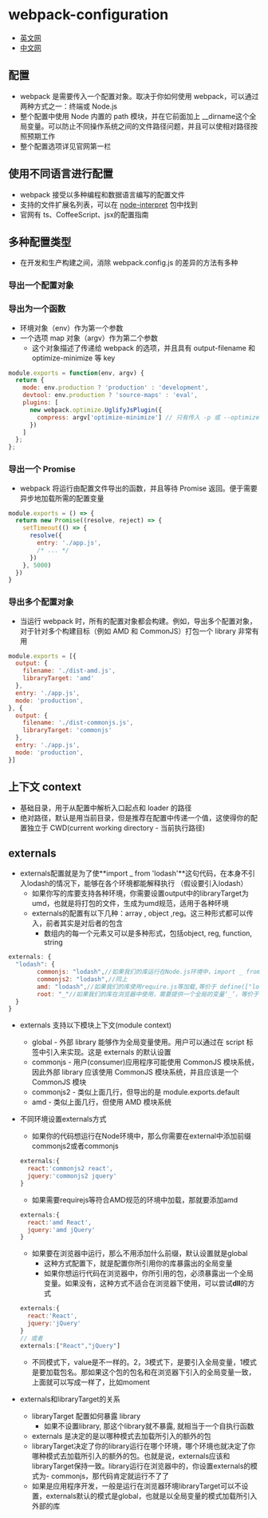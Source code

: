 # webpack-configuration

- [英文网](https://webpack.js.org/configuration)
- [中文网](https://www.webpackjs.com/configuration/)

## 配置

- webpack 是需要传入一个配置对象。取决于你如何使用 webpack，可以通过两种方式之一：终端或 Node.js
- 整个配置中使用 Node 内置的 path 模块，并在它前面加上 __dirname这个全局变量。可以防止不同操作系统之间的文件路径问题，并且可以使相对路径按照预期工作
- 整个配置选项详见官网第一栏

## 使用不同语言进行配置

- webpack 接受以多种编程和数据语言编写的配置文件
- 支持的文件扩展名列表，可以在 [node-interpret](https://github.com/js-cli/js-interpret) 包中找到
- 官网有 ts、CoffeeScript、jsx的配置指南

## 多种配置类型

- 在开发和生产构建之间，消除 webpack.config.js 的差异的方法有多种

### 导出一个配置对象

### 导出为一个函数

- 环境对象（env）作为第一个参数
- 一个选项 map 对象（argv）作为第二个参数
  - 这个对象描述了传递给 webpack 的选项，并且具有 output-filename 和 optimize-minimize 等 key

```js
module.exports = function(env, argv) {
  return {
    mode: env.production ? 'production' : 'development',
    devtool: env.production ? 'source-maps' : 'eval',
    plugins: [
      new webpack.optimize.UglifyJsPlugin({
        compress: argv['optimize-minimize'] // 只有传入 -p 或 --optimize-minimize
      })
    ]
  };
};
```

### 导出一个 Promise

- webpack 将运行由配置文件导出的函数，并且等待 Promise 返回。便于需要异步地加载所需的配置变量

```js
module.exports = () => {
  return new Promise((resolve, reject) => {
    setTimeout(() => {
      resolve({
        entry: './app.js',
        /* ... */
      })
    }, 5000)
  })
}
```

### 导出多个配置对象

- 当运行 webpack 时，所有的配置对象都会构建。例如，导出多个配置对象，对于针对多个构建目标（例如 AMD 和 CommonJS）打包一个 library 非常有用

```js
module.exports = [{
  output: {
    filename: './dist-amd.js',
    libraryTarget: 'amd'
  },
  entry: './app.js',
  mode: 'production',
}, {
  output: {
    filename: './dist-commonjs.js',
    libraryTarget: 'commonjs'
  },
  entry: './app.js',
  mode: 'production',
}]
```

## 上下文 context

- 基础目录，用于从配置中解析入口起点和 loader 的路径
- 绝对路径，默认是用当前目录，但是推荐在配置中传递一个值，这使得你的配置独立于 CWD(current working directory - 当前执行路径)

## externals

- externals配置就是为了使**import _ from 'lodash'**这句代码，在本身不引入lodash的情况下，能够在各个环境都能解释执行 （假设要引入lodash）
  - 如果你写的库要支持各种环境，你需要设置output中的libraryTarget为umd，也就是将打包的文件，生成为umd规范，适用于各种环境
  - externals的配置有以下几种：array , object ,reg。这三种形式都可以传入，前者其实是对后者的包含
    - 数组内的每一个元素又可以是多种形式，包括object, reg, function, string

```js
externals: {
  "lodash": {
        commonjs: "lodash",//如果我们的库运行在Node.js环境中，import _ from 'lodash'等价于const _ = require('lodash')
        commonjs2: "lodash",//同上
        amd: "lodash",//如果我们的库使用require.js等加载,等价于 define(["lodash"], factory);
        root: "_"//如果我们的库在浏览器中使用，需要提供一个全局的变量‘_’，等价于 var _ = (window._) or (_);
  }
}
```

- externals 支持以下模块上下文(module context)
  - global - 外部 library 能够作为全局变量使用。用户可以通过在 script 标签中引入来实现。这是 externals 的默认设置
  - commonjs - 用户(consumer)应用程序可能使用 CommonJS 模块系统，因此外部 library 应该使用 CommonJS 模块系统，并且应该是一个 CommonJS 模块
  - commonjs2 - 类似上面几行，但导出的是 module.exports.default
  - amd - 类似上面几行，但使用 AMD 模块系统
- 不同环境设置externals方式
  - 如果你的代码想运行在Node环境中，那么你需要在external中添加前缀commonjs2或者commonjs

  ```js
  externals:{
    react:'commonjs2 react',
    jquery:'commonjs2 jquery'
  }
  ```

  - 如果需要requirejs等符合AMD规范的环境中加载，那就要添加amd

  ```js
  externals:{
    react:'amd React',
    jquery:'amd jQuery'
  }
  ```

  - 如果要在浏览器中运行，那么不用添加什么前缀，默认设置就是global
    - 这种方式配置下，就是配置你所引用你的库暴露出的全局变量
    - 如果你想运行代码在浏览器中，你所引用的包，必须暴露出一个全局变量。如果没有，这种方式不适合在浏览器下使用，可以尝试**dll**的方式

  ```js
  externals:{
    react:'React',
    jquery:'jQuery'
  }
  // 或者
  externals:["React","jQuery"]
  ```

  - 不同模式下，value是不一样的。2，3模式下，是要引入全局变量，1模式是要加载包名。那如果这个包的包名和在浏览器下引入的全局变量一致，上面就可以写成一样了，比如moment
- externals和libraryTarget的关系
  - libraryTarget 配置如何暴露 library
    - 如果不设置library, 那这个library就不暴露, 就相当于一个自执行函数
  - externals 是决定的是以哪种模式去加载所引入的额外的包
  - libraryTarget决定了你的library运行在哪个环境，哪个环境也就决定了你哪种模式去加载所引入的额外的包。也就是说，externals应该和libraryTarget保持一致。library运行在浏览器中的，你设置externals的模式为- commonjs，那代码肯定就运行不了了
  - 如果是应用程序开发，一般是运行在浏览器环境libraryTarget可以不设置，externals默认的模式是global，也就是以全局变量的模式加载所引入外部的库